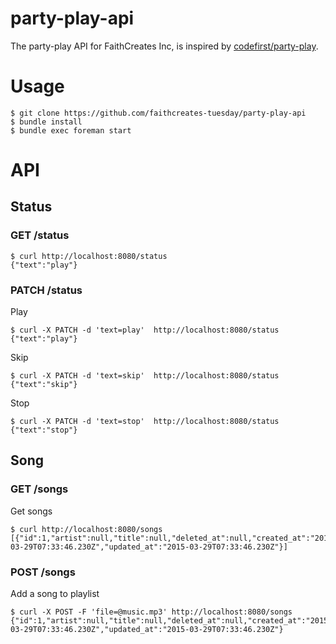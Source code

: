 # party-play-api

The party-play API for FaithCreates Inc, is inspired by [codefirst/party-play](https://github.com/codefirst/party-play).

# Usage

```
$ git clone https://github.com/faithcreates-tuesday/party-play-api
$ bundle install
$ bundle exec foreman start
```

# API

## Status

### GET /status

```
$ curl http://localhost:8080/status
{"text":"play"}
```

### PATCH /status

Play

```
$ curl -X PATCH -d 'text=play'  http://localhost:8080/status
{"text":"play"}
```

Skip

```
$ curl -X PATCH -d 'text=skip'  http://localhost:8080/status
{"text":"skip"}
```

Stop

```
$ curl -X PATCH -d 'text=stop'  http://localhost:8080/status
{"text":"stop"}
```

## Song

### GET /songs

Get songs

```
$ curl http://localhost:8080/songs
[{"id":1,"artist":null,"title":null,"deleted_at":null,"created_at":"2015-03-29T07:33:46.230Z","updated_at":"2015-03-29T07:33:46.230Z"}]
```

### POST /songs

Add a song to playlist

```
$ curl -X POST -F 'file=@music.mp3' http://localhost:8080/songs
{"id":1,"artist":null,"title":null,"deleted_at":null,"created_at":"2015-03-29T07:33:46.230Z","updated_at":"2015-03-29T07:33:46.230Z"}
```
